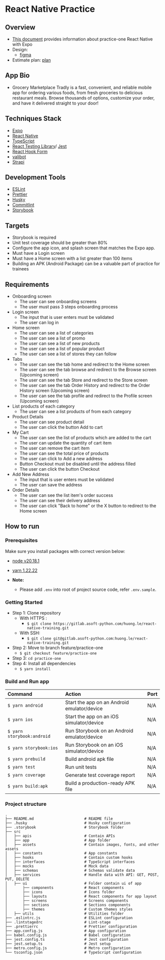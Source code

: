 # React Native Practice

## Overview

- [This document](https://docs.google.com/document/d/1aS8AhKQFDCAP4z6BiXEQSNRqKfu9sYxsW04Az-V6NNk/edit?tab=t.0#heading=h.rwumtsd7x4py) provides information about practice-one React Native with Expo
- Design:
  - [figma](https://www.figma.com/design/cbyU4pamdddEA1uowX8Am8/grocery-marketplace-tradly.app?node-id=0-1&p=f&t=ESkGikKNacpy0yfQ-0)
- Estimate plan: [plan](https://docs.google.com/document/d/1YjACcz5QU7xLmbRVsBSrQjZ23EH5aaVi_4cnxKZN-UA/edit?tab=t.0)

## App Bio

- Grocery Marketplace Tradly is a fast, convenient, and reliable mobile app for ordering various foods, from fresh groceries to delicious restaurant meals. Browse thousands of options, customize your order, and have it delivered straight to your door!

## Techniques Stack

- [Expo](https://docs.expo.dev/)
- [React Native](https://reactnative.dev/)
- [TypeScript](https://www.typescriptlang.org/)
- [React Testing Library](https://testing-library.com/docs/react-testing-library/intro/)/ [Jest](https://jestjs.io/)
- [React Hook Form](https://react-hook-form.com/)
- [valibot](https://valibot.dev/)
- [Strapi](https://strapi.io/)

## Development Tools

- [ESLint](https://eslint.org/)
- [Prettier](https://prettier.io/)
- [Husky](https://github.com/typicode/husky)
- [Commitlint](https://commitlint.js.org/#/)
- [Storybook](https://storybook.js.org/)

## Targets

- Storybook is required
- Unit test coverage should be greater than 80%
- Configure the app icon, and splash screen that matches the Expo app.
- Must have a Login screen
- Must have a Home screen with a list greater than 100 items
- Building an APK (Android Package) can be a valuable part of practice for trainees

## Requirements

- Onboarding screen
  - The user can see onboarding screens
  - The user must pass 3 steps onboarding process
- Login screen
  - The input that is user enters must be validated
  - The user can log in
- Home screen
  - The user can see a list of categories
  - The user can see a list of promo
  - The user can see a list of new products
  - The user can see a list of popular product
  - The user can see a list of stores they can follow
- Tabs
  - The user can see the tab home and redirect to the Home screen
  - The user can see the tab browse and redirect to the Browse screen (Upcoming screen)
  - The user can see the tab Store and redirect to the Store screen
  - The user can see the tab Order History and redirect to the Order History screen (Upcoming screen)
  - The user can see the tab profile and redirect to the Profile screen (Upcoming screen)
- List products of each category
  - The user can see a list products of from each category
- Product Details
  - The user can see product detail
  - The user can click the button Add to cart
- My Cart
  - The user can see the list of products which are added to the cart
  - The user can update the quantity of cart item
  - The user can remove the cart item
  - The user can see the total price of products
  - The user can click to Add a new address
  - Button Checkout must be disabled until the address filled
  - The user can click the button Checkout
- Add New Address
  - The input that is user enters must be validated
  - The user can save the address
- Order Details
  - The user can see the list item's order success
  - The user can see their delivery address
  - The user can click "Back to home" or the X button to redirect to the Home screen

## How to run

### Prerequisites

Make sure you install packages with correct version below:

- [node v20.18.1](https://nodejs.org/en/download/package-manager)
- [yarn 1.22.22](https://classic.yarnpkg.com/lang/en/docs/install/#windows-stable)

- **Note:**
  - Please add `.env` into root of project source code, refer `.env.sample`.

### Getting Started

- Step 1: Clone repository
  - With HTTPS :
    - `$ git clone https://gitlab.asoft-python.com/huong.le/react-native-training.git`
  - With SSH:
    - `$ git clone git@gitlab.asoft-python.com:huong.le/react-native-training.git`
- Step 2: Move to branch feature/practice-one
  - `$ git checkout feature/practice-one`
- Step 3: `cd practice-one`
- Step 4: Install all dependencies
  - `$ yarn install`

### Build and Run app

| Command                    | Action                                      | Port |
| :------------------------- | :------------------------------------------ | :--- |
| `$ yarn android`           | Start the app on an Android emulator/device | N/A  |
| `$ yarn ios`               | Start the app on an iOS simulator/device    | N/A  |
| `$ yarn storybook:android` | Run Storybook on an Android emulator/device | N/A  |
| `$ yarn storybook:ios`     | Run Storybook on an iOS simulator/device    | N/A  |
| `$ yarn prebuild`          | Build android apk file                      | N/A  |
| `$ yarn test`              | Run unit tests                              | N/A  |
| `$ yarn coverage`          | Generate test coverage report               | N/A  |
| `$ yarn build:apk`         | Build a production-ready APK file           | N/A  |

### Project structure

```shell
.
├── README.md                       # README file
├── .husky                          # Husky configuration
├── .storybook                      # Storybook folder
├── src
│   ├── apis                        # Contain APIs
│   ├── app                         # App folder
│   ├── assets                      # Contain images, fonts, and other assets
│   ├── constants                   # App constants
│   ├── hooks                       # Contain custom hooks
│   ├── interfaces                  # TypeScript interfaces
│   ├── mocks                       # Mock data
│   ├── schemas                     # Schemas validate data
│   ├── services                    # Handle data with API: GET, POST, PUT, DELETE
│   ├── ui                          # Folder contain ui of app
│       ├── components              # React components
│       ├── icons                   # Icons folder
│       ├── layouts                 # React components for app layout
│       ├── screens                 # Screens components
│       ├── sections                # Sections components
│       ├── themes                  # Custom themes styles
│   ├── utils                       # Utilities folder
├── .eslintrc.js                    # ESLint configuration
├── .lintstagedrc                   # Lint-stage
├── .prettierrc                     # Prettier configuration
├── app.config.js                   # App configuration
├── babel.config.js                 # Babel configuration
├── jest.config.ts                  # Jest configuration
├── jest.setup.ts                   # Jest setup
├── metro.config.js                 # Metro configuration
└── tsconfig.json                   # TypeScript configuration
```
